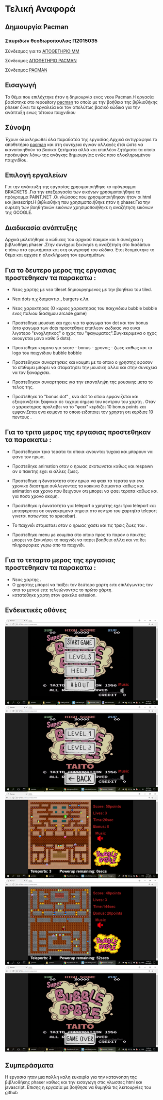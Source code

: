 # Τελική Αναφορά

## Δημιουργία Pacman

### Σπυριδων θεοδωροπουλος Π2015035

Σύνδεσμος για το [ΑΠΟΘΕΤΗΡΙΟ MM](https://github.com/p15theo2/mm)<br />

Σύνδεσμος [ΑΠΟΘΕΤΗΡΙΟ PACMAN](https://github.com/p15theo2/pacman)<br />

Σύνδεσμος [PACMAN](https://p15theo2.github.io/pacman/)<br />

## Eισαγωγή <br />
Το θέμα που επιλέχτηκε ήταν η δημιουργία ενος νεου Pacman.Η εργασία βασίστηκε στο repository [pacman](https://github.com/ioniodi/pacman) το οποίο με την βοήθεια της βιβλιοθήκης phaser δίνει τα εργαλεία και τον απολύτως βασικό κώδικα για την ανάπτυξη ενως τέτοιου παιχνιδιου <br />


## Σύνοψη <br />
Έχουν ολοκληρωθεί όλα παραδοτέα της εργασίας.Αρχικά αντιγράφηκε το αποθετήριο [pacman](https://github.com/ioniodi/pacman) και στη συνέχεια έγιναν αλλαγές έτσι ώστε να ικανοποιηθούν τα βασικά ζητήματα αλλά και επιπλέον ζητήματα τα οποία προέκυψαν λόγω της ανάγκης δημιουργίας ενώς ποιο ολοκληρωμένου παιχνιδίου.<br />

## Επιλογή εργαλείων <br />
Για την ανάπτυξη της εργασίας χρησιμοποιήθηκε το πρόγραμμα BRACKETS .Για την επεξεργασία των εικόνων χρησιμοποιήθηκε το πρόγραμμα PAINT.NET .Οι γλώσσες που χρησιμοποιήθηκαν ήταν οι html και javascript.Η βιβλιοθήκη που χρησιμοποιήθηκε ηταν η phaser.Για την ευρεση των βοηθητικών εικόνων χρησιμοποιήθηκε η αναζήτηση εικόνων της GOOGLE.

## Διαδικασία ανάπτυξης <br />
Αρχικά μελετήθηκε ο κώδικας του αρχικού πακμαν και h συνέχεια η βιβλιοθήκη phaser .Στην συνέχεια ξεκίνησε η αναζήτηση στο διαδίκτυο επάνω στα ερωτήματα και στη συγγραφή του κώδικα. Ετσι δεσμέυτηκε το θέμα και αρχισε η ολοκλήρωση τον ερωτημάτων.<br />

## Για το δευτερο μερος της εργασιας προστεθηκαν τα παρακατω :<br />
- Νεος χαρτης με νεο tileset δημιουργημενος με την βοηθεια του tiled.

- Νεα dots π.χ διαμαντια , burgers κ.λπ.

- Νεος χαρακτηρας (Ο κυριος χαρακτηρας του παιχνιδιου bubble bobble ενος παλιου διασημου arcade game)

- Προστεθηκε μουσικη και ηχοι για το φαγωμα τον dot και τον bonus (στο φαγωμα των dots προστεθηκε επιπλεον κωδικας για ειναι λιγοτερο "ενοχλητικος" ο ηχος του "φαγωματος".Συγκεκριμενα ο ηχος ακουγεται μονο καθε 5 dots).

- Προστεθηκε κειμενο για score - bonus - χρονος - ζωες καθως και το logo του παιχνιδιου bubble bobble 

- Προστεθηκαν συναρτησεις και κουμπι με το οποιο ο χρηστης εφοσον το επιθυμει μπορει να σταματησει την μουσικη αλλα και στην συνεχεια να τον ξαναρχισει.

- Προστεθηκαν συναρτησεις για την επαναληψη της μουσικης μετα το τελος της.

- Προστεθηκε το "bonus dot" , ενα dot το οποιο εμφανιζεται και εξαφανιζεται ξαφνικα σε τυχαια σημεια του κεντρου του χαρτη . Οταν ο χαρακτηρας προλαβει να το "φαει" κερδιζει 10 bonus points και εμφανιζεται ενα κειμενο το οποιο ειδοποιει τον χρηστη οτι κερδισε 10 ποντους .

## Για το τριτο μερος της εργασιας προστεθηκαν τα παρακατω :<br />
 
- Προστεθηκαν τρια τερατα τα οποια κινουνται τυχαια και μπορουν να φανε τον ηρωα. 
  
- Προστεθηκε animation οταν ο ηρωας σκοτωνεται καθως και respawn αν ο παικτης εχει κι αλλες ζωες.

- Προστεθηκε η δυνατοτητα στον ηρωα να φαει τα τερατα για ενα χρονικο διαστημα συλλεγοντας τα κοκκινα διαμαντια καθως και animation και χρονο που δειχνουν οτι μπορει να φαει τερατα καθως και για ποσο χρονο ακομη. 

- Προστεθηκε η δυνατοτητα για teleport ο χρηστης εχει τρια teleport και μεταφερεται σε συγκεκριμενα σημεια στο κεντρο του χαρτη(το teleport γινεται πατωντας το spacebar).

- Το παιχνιδι σταματαει οταν ο ηρωας χασει και τις τρεις ζωες του .

- Προστεθηκε menu με κουμπια στο οποιο προς το παρον ο παικτης μπορει να ξεκινήσει το παιχνιδι να παρει βοηθεια αλλα και να δει πληροφοριες γυρω απο το παιχνιδι.

## Για το τεταρτο μερος της εργασιας προστεθηκαν τα παρακατω :<br />
- Νεος χαρτης .
- Ο χρηστης μπορεί να παίξει τον δεύτερο χαρτη ειτε επιλέγωντας τον απο το μενού ειτε τελειώνοντας το πρώτο χάρτη.
- κατατεθηκε χαρτη στον φακελο extesion.

## Ενδεικτικές οθόνες <br />

![ΜΕΝΟΥ](menu.bmp)
![ΕΠΙΠΕΔΑ](levels.bmp)
![Επιπεδο 2](level2.bmp)
![ΠΑΡΑΔΕΙΓΜΑ](powerup.bmp)
![Τελος παιχνιδιου](gameover.bmp)

## Συμπεράσματα <br />
H εργασια ηταν μια πολλη καλη ευκαιρία για την κατανοηση της βιβλιοθήκης phaser καθως και την εισαγωγη στις γλωσσες html και javascript.
Επισης η  εργασία με βοήθησε να θυμηθώ τις λειτουργίες του github




